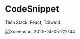 # CodeSnippet
Tech Stack: React, Tailwind

![Screenshot 2025-04-05 222144](https://github.com/user-attachments/assets/68d4a448-80e6-43d6-8d61-95dfabb2692e)
